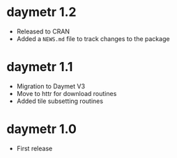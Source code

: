 # daymetr 1.2

* Released to CRAN
* Added a `NEWS.md` file to track changes to the package

# daymetr 1.1

* Migration to Daymet V3
* Move to httr for download routines
* Added tile subsetting routines

# daymetr 1.0

* First release